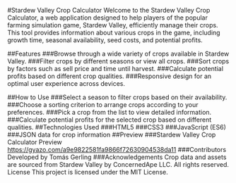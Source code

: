 #Stardew Valley Crop Calculator
Welcome to the Stardew Valley Crop Calculator, a web application designed to help players of the popular farming simulation game, Stardew Valley, efficiently manage their crops. This tool provides information about various crops in the game, including growth time, seasonal availability, seed costs, and potential profits.

##Features
###Browse through a wide variety of crops available in Stardew Valley.
###Filter crops by different seasons or view all crops.
###Sort crops by factors such as sell price and time until harvest.
###Calculate potential profits based on different crop qualities.
###Responsive design for an optimal user experience across devices.

##How to Use
###Select a season to filter crops based on their availability.
###Choose a sorting criterion to arrange crops according to your preferences.
###Pick a crop from the list to view detailed information.
###Calculate potential profits for the selected crop based on different qualities.
##Technologies Used
###HTML5
###CSS3
###JavaScript (ES6)
###JSON data for crop information
##Preview
###Stardew Valley Crop Calculator Preview
https://gyazo.com/a9e9822581fa9866f72630904538da11
###Contributors
Developed by Tomás Gerling
###Acknowledgements
Crop data and assets are sourced from Stardew Valley by ConcernedApe LLC. All rights reserved.
License
This project is licensed under the MIT License.

